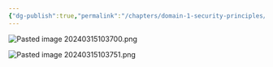```yaml
---
{"dg-publish":true,"permalink":"/chapters/domain-1-security-principles/domain-1-security-principles/1-1-privacy/","tags":["gardenEntry"],"noteIcon":""}
---
```


![Pasted image 20240315103700.png](/img/user/Pasted%20image%2020240315103700.png)

![Pasted image 20240315103751.png](/img/user/Pasted%20image%2020240315103751.png)
